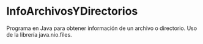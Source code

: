 # InfoArchivosYDirectorios
Programa en Java para obtener información de un archivo o directorio. Uso de la   librería java.nio.files.
